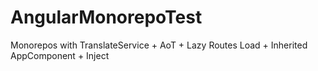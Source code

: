# AngularMonorepoTest

Monorepos with TranslateService + AoT + Lazy Routes Load + Inherited AppComponent + Inject
